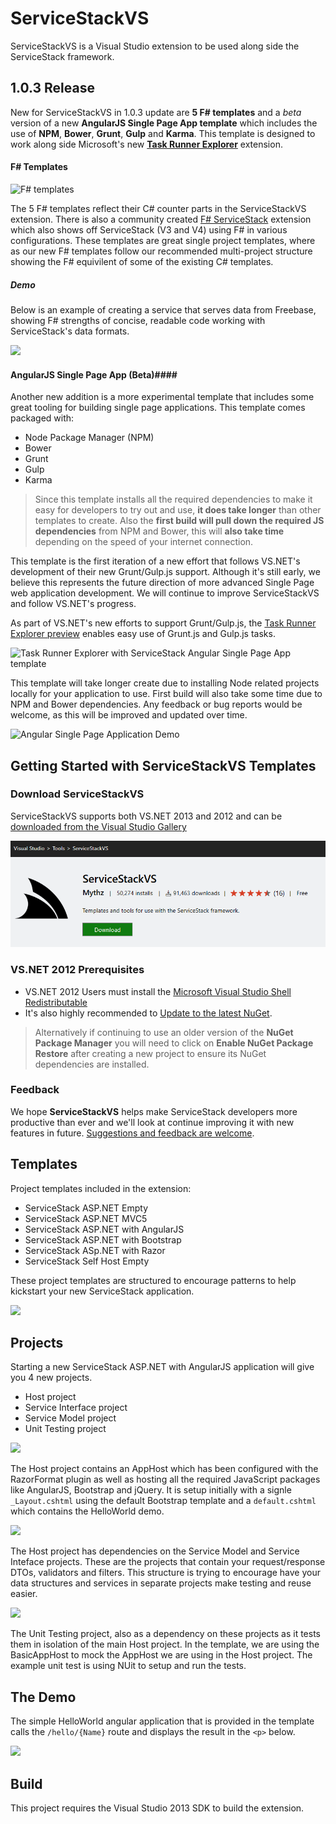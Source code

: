 ServiceStackVS
==========

ServiceStackVS is a Visual Studio extension to be used along side the ServiceStack framework.

## 1.0.3 Release ##
New for ServiceStackVS in 1.0.3 update are **5 F# templates** and a *beta* version of a new **AngularJS Single Page App template** which includes the use of **NPM**, **Bower**, **Grunt**, **Gulp** and **Karma**. This template is designed to work along side Microsoft's new **[Task Runner Explorer](http://www.hanselman.com/blog/IntroducingGulpGruntBowerAndNpmSupportForVisualStudio.aspx)** extension.

#### F# Templates ####

![F# templates](https://github.com/ServiceStack/Assets/raw/master/img/servicestackvs/fhsarp-templates.png)

The 5 F# templates reflect their C# counter parts in the ServiceStackVS extension. There is also a community created [F# ServiceStack](http://visualstudiogallery.msdn.microsoft.com/278caff1-917a-4ac1-a552-e5a2ce0f6e1f) extension which also shows off ServiceStack (V3 and V4) using F# in various configurations. These templates are great single project templates, where as our new F# templates follow our recommended multi-project structure showing the F# equivilent of some of the existing C# templates.

##### Demo #####
Below is an example of creating a service that serves data from Freebase, showing F# strengths of concise, readable code working with ServiceStack's data formats.

![](https://github.com/ServiceStack/Assets/raw/master/img/servicestackvs/fsharp-template-with-demo.gif)

#### AngularJS Single Page App (Beta)####

Another new addition is a more experimental template that includes some great tooling for building single page applications. This template comes packaged with: 

- Node Package Manager (NPM)
- Bower
- Grunt
- Gulp
- Karma

>Since this template installs all the required dependencies to make it easy for developers to try out and use, **it does take longer** than other templates to create. Also the **first build will pull down the required JS dependencies** from NPM and Bower, this will **also take time** depending on the speed of your internet connection.

This template is the first iteration of a new effort that follows VS.NET's development of their new Grunt/Gulp.js support. Although it's still early, we believe this represents the future direction of more advanced Single Page web application development. We will continue to improve ServiceStackVS and follow VS.NET's progress.

As part of VS.NET's new efforts to support Grunt/Gulp.js, the [Task Runner Explorer preview](http://visualstudiogallery.msdn.microsoft.com/8e1b4368-4afb-467a-bc13-9650572db708) enables easy use of Grunt.js and Gulp.js tasks.

![Task Runner Explorer with ServiceStack Angular Single Page App template](https://github.com/ServiceStack/Assets/raw/master/img/servicestackvs/task-runner-explorer.png)

This template will take longer create due to installing Node related projects locally for your application to use. First build will also take some time due to NPM and Bower dependencies. Any feedback or bug reports would be welcome, as this will be improved and updated over time.

![Angular Single Page Application Demo](https://github.com/ServiceStack/Assets/raw/master/img/servicestackvs/angular-spa-demo.gif)


Getting Started with ServiceStackVS Templates
---------------------------------------------

### Download ServiceStackVS

ServiceStackVS supports both VS.NET 2013 and 2012 and can be [downloaded from the Visual Studio Gallery](http://visualstudiogallery.msdn.microsoft.com/5bd40817-0986-444d-a77d-482e43a48da7)

[![VS.NET Gallery Download](https://raw.githubusercontent.com/ServiceStack/Assets/master/img/servicestackvs/vsgallery-download.png)](http://visualstudiogallery.msdn.microsoft.com/5bd40817-0986-444d-a77d-482e43a48da7)

### VS.NET 2012 Prerequisites

  - VS.NET 2012 Users must install the [Microsoft Visual Studio Shell Redistributable](http://www.microsoft.com/en-au/download/details.aspx?id=40764)
  - It's also highly recommended to [Update to the latest NuGet](http://docs.nuget.org/docs/start-here/installing-nuget). 

> Alternatively if continuing to use an older version of the **NuGet Package Manager** you will need to click on **Enable NuGet Package Restore** after creating a new project to ensure its NuGet dependencies are installed.

### Feedback

We hope **ServiceStackVS** helps make ServiceStack developers more productive than ever and we'll look at continue improving it with new features in future. [Suggestions and feedback are welcome](http://servicestack.uservoice.com/forums/176786-feature-requests).  

Templates
---------

Project templates included in the extension:

- ServiceStack ASP.NET Empty
- ServiceStack ASP.NET MVC5
- ServiceStack ASP.NET with AngularJS
- ServiceStack ASP.NET with Bootstrap
- ServiceStack ASp.NET with Razor
- ServiceStack Self Host Empty

These project templates are structured to encourage patterns to help kickstart your new ServiceStack application.

![](https://raw.githubusercontent.com/ServiceStack/ServiceStackVS/master/servicestackvs-templates.gif)

Projects
--------

Starting a new ServiceStack ASP.NET with AngularJS application will give you 4 new projects.

- Host project
- Service Interface project
- Service Model project
- Unit Testing project

![](https://raw.githubusercontent.com/ServiceStack/ServiceStackVS/master/Images/angularjs_solution.png)

The Host project contains an AppHost which has been configured with the RazorFormat plugin as well as hosting all the required JavaScript packages like AngularJS, Bootstrap and jQuery. It is setup initially with a signle `_Layout.cshtml` using the default Bootstrap template and a `default.cshtml` which contains the HelloWorld demo.

![](https://raw.githubusercontent.com/ServiceStack/ServiceStackVS/master/Images/angularjs_main_project.png)

The Host project has dependencies on the Service Model and Service Inteface projects. These are the projects that contain your request/response DTOs, validators and filters. This structure is trying to encourage have your data structures and services in separate projects make testing and reuse easier.

![](https://raw.githubusercontent.com/ServiceStack/ServiceStackVS/master/Images/angularjs_other_projects.png)

The Unit Testing project, also as a dependency on these projects as it tests them in isolation of the main Host project. In the template, we are using the BasicAppHost to mock the AppHost we are using in the Host project. The example unit test is using NUit to setup and run the tests.

The Demo
--------

The simple HelloWorld angular application that is provided in the template calls the `/hello/{Name}` route and displays the result in the `<p>` below. 

![](https://github.com/ServiceStack/ServiceStackVS/raw/master/Images/angularjs_hello_app.png)

Build
-----
This project requires the Visual Studio 2013 SDK to build the extension.
